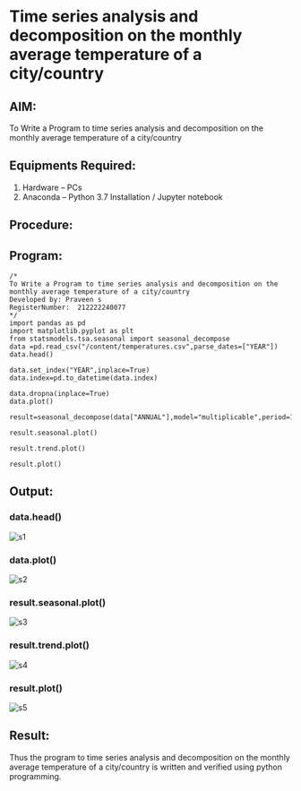 # Time series analysis and decomposition on the monthly average temperature of a city/country 

## AIM:
To Write a Program to time series analysis and decomposition on the monthly average temperature of a city/country 

## Equipments Required:
1. Hardware – PCs
2. Anaconda – Python 3.7 Installation / Jupyter notebook

## Procedure:


## Program:
```
/*
To Write a Program to time series analysis and decomposition on the monthly average temperature of a city/country 
Developed by: Praveen s
RegisterNumber:  212222240077
*/
import pandas as pd
import matplotlib.pyplot as plt
from statsmodels.tsa.seasonal import seasonal_decompose
data =pd.read_csv("/content/temperatures.csv",parse_dates=["YEAR"])
data.head()

data.set_index("YEAR",inplace=True)
data.index=pd.to_datetime(data.index)

data.dropna(inplace=True)
data.plot()

result=seasonal_decompose(data["ANNUAL"],model="multiplicable",period=12)

result.seasonal.plot()

result.trend.plot()

result.plot()
```
## Output:
### data.head()
![s1](https://github.com/praveenst13/-perform-time-series-analysis-and-decomposition-on-the-monthly-average-temperature-of-a-city-country/assets/118787793/9611d5be-5ea5-4ddd-be74-dbcd7a4a7dbc)


### data.plot()

![s2](https://github.com/praveenst13/-perform-time-series-analysis-and-decomposition-on-the-monthly-average-temperature-of-a-city-country/assets/118787793/5bcf5dc7-53d1-4cb6-b010-22e9940c62d3)
### result.seasonal.plot()
![s3](https://github.com/praveenst13/-perform-time-series-analysis-and-decomposition-on-the-monthly-average-temperature-of-a-city-country/assets/118787793/a15d8391-c63f-4d81-a84b-78de8fa21f39)

### result.trend.plot()

![s4](https://github.com/praveenst13/-perform-time-series-analysis-and-decomposition-on-the-monthly-average-temperature-of-a-city-country/assets/118787793/7cd52086-4702-425e-95a9-5fe48a01f57b)
### result.plot()
![s5](https://github.com/praveenst13/-perform-time-series-analysis-and-decomposition-on-the-monthly-average-temperature-of-a-city-country/assets/118787793/855e6de5-a200-4b67-ab72-c1bff2bda08a)



## Result:
Thus the program to  time series analysis and decomposition on the monthly average temperature of a city/country  is written and verified using python programming.
